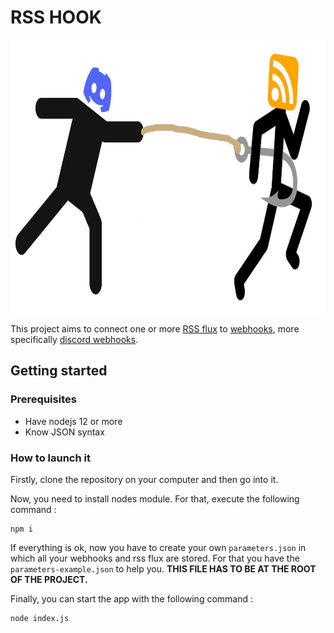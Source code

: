 # RSS HOOK

<img src='./img/logo.png' height=440 align='center'/>

This project aims to connect one or more [RSS flux](https://en.wikipedia.org/wiki/RSS) to [webhooks](https://en.wikipedia.org/wiki/Webhook), more specifically [discord webhooks](https://support.discord.com/hc/en-us/articles/228383668-Intro-to-Webhooks).

## Getting started

### Prerequisites

+ Have nodejs 12 or more
+ Know JSON syntax

### How to launch it

Firstly, clone the repository on your computer and then go into it.

Now, you need to install nodes module. For that, execute the following command :

``` shell
npm i
```

If everything is ok, now you have to create your own `parameters.json` in which all your webhooks and rss flux are stored. For that you have the `parameters-example.json` to help you. **THIS FILE HAS TO BE AT THE ROOT OF THE PROJECT.**

Finally, you can start the app with the following command :

``` shell
node index.js
```

